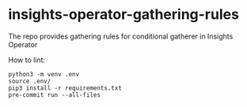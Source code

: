 # insights-operator-gathering-rules

The repo provides gathering rules for conditional gatherer in Insights Operator

How to lint:

```shell script
python3 -m venv .env
source .env/
pip3 install -r requirements.txt
pre-commit run --all-files
```
